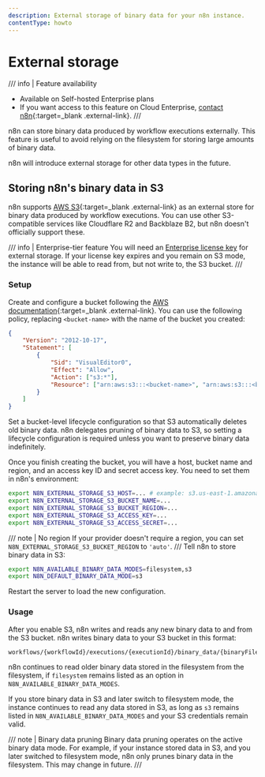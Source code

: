 ```yaml
---
description: External storage of binary data for your n8n instance.
contentType: howto
---
```


# External storage

/// info | Feature availability
* Available on Self-hosted Enterprise plans
* If you want access to this feature on Cloud Enterprise, [contact n8n](https://n8n-community.typeform.com/to/y9X2YuGa){:target=_blank .external-link}.
///

n8n can store binary data produced by workflow executions externally. This feature is useful to avoid relying on the filesystem for storing large amounts of binary data. 

n8n will introduce external storage for other data types in the future.

## Storing n8n's binary data in S3

n8n supports [AWS S3](https://docs.aws.amazon.com/AmazonS3/latest/userguide/Welcome.html){:target=_blank .external-link} as an external store for binary data produced by workflow executions. You can use other S3-compatible services like Cloudflare R2 and Backblaze B2, but n8n doesn't officially support these.

/// info | Enterprise-tier feature
You will need an [Enterprise license key](/enterprise-key/) for external storage. If your license key expires and you remain on S3 mode, the instance will be able to read from, but not write to, the S3 bucket.
///
### Setup

Create and configure a bucket following the [AWS documentation](https://docs.aws.amazon.com/AmazonS3/latest/userguide/creating-bucket.html){:target=_blank .external-link}. You can use the following policy, replacing `<bucket-name>` with the name of the bucket you created:

```json
{
	"Version": "2012-10-17",
	"Statement": [
		{
			"Sid": "VisualEditor0",
			"Effect": "Allow",
			"Action": ["s3:*"],
			"Resource": ["arn:aws:s3:::<bucket-name>", "arn:aws:s3:::<bucket-name>/*"]
		}
	]
}
```

Set a bucket-level lifecycle configuration so that S3 automatically deletes old binary data. n8n delegates pruning of binary data to S3, so setting a lifecycle configuration is required unless you want to preserve binary data indefinitely.

Once you finish creating the bucket, you will have a host, bucket name and region, and an access key ID and secret access key. You need to set them in n8n's environment:

```sh
export N8N_EXTERNAL_STORAGE_S3_HOST=... # example: s3.us-east-1.amazonaws.com
export N8N_EXTERNAL_STORAGE_S3_BUCKET_NAME=...
export N8N_EXTERNAL_STORAGE_S3_BUCKET_REGION=...
export N8N_EXTERNAL_STORAGE_S3_ACCESS_KEY=...
export N8N_EXTERNAL_STORAGE_S3_ACCESS_SECRET=...
```

/// note | No region
If your provider doesn't require a region, you can set `N8N_EXTERNAL_STORAGE_S3_BUCKET_REGION` to `'auto'`. 
///
Tell n8n to store binary data in S3:

```sh
export N8N_AVAILABLE_BINARY_DATA_MODES=filesystem,s3
export N8N_DEFAULT_BINARY_DATA_MODE=s3
```

Restart the server to load the new configuration.

### Usage

After you enable S3, n8n writes and reads any new binary data to and from the S3 bucket. n8n writes binary data to your S3 bucket in this format:

```
workflows/{workflowId}/executions/{executionId}/binary_data/{binaryFileId}
```

n8n continues to read older binary data stored in the filesystem from the filesystem, if `filesystem` remains listed as an option in `N8N_AVAILABLE_BINARY_DATA_MODES`.

If you store binary data in S3 and later switch to filesystem mode, the instance continues to read any data stored in S3, as long as `s3` remains listed in `N8N_AVAILABLE_BINARY_DATA_MODES` and your S3 credentials remain valid.

/// note | Binary data pruning
Binary data pruning operates on the active binary data mode. For example, if your instance stored data in S3, and you later switched to filesystem mode, n8n only prunes binary data in the filesystem. This may change in future.
///
